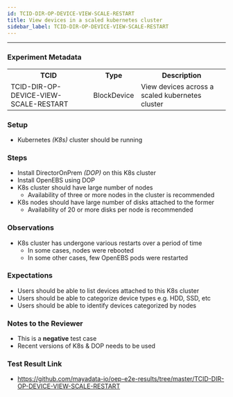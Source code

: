 ```yaml
---
id: TCID-DIR-OP-DEVICE-VIEW-SCALE-RESTART
title: View devices in a scaled kubernetes cluster
sidebar_label: TCID-DIR-OP-DEVICE-VIEW-SCALE-RESTART
---
```

------

### Experiment Metadata

<table>
  <tr>
    <th> TCID </th>
    <th> Type </th>
    <th> Description </th>
  </tr>
  <tr>
    <td> TCID-DIR-OP-DEVICE-VIEW-SCALE-RESTART </td>
    <td> BlockDevice </td>
    <td> View devices across a scaled kubernetes cluster </td>
  </tr>
</table>

### Setup
- Kubernetes _(K8s)_ cluster should be running

### Steps
- Install DirectorOnPrem _(DOP)_ on this K8s cluster
- Install OpenEBS using DOP
- K8s cluster should have large number of nodes
  - Availability of three or more nodes in the cluster is recommended
- K8s nodes should have large number of disks attached to the former
  - Availability of 20 or more disks per node is recommended

### Observations
- K8s cluster has undergone various restarts over a period of time
  - In some cases, nodes were rebooted
  - In some other cases, few OpenEBS pods were restarted

### Expectations
- Users should be able to list devices attached to this K8s cluster
- Users should be able to categorize device types e.g. HDD, SSD, etc
- Users should be able to identify devices categorized by nodes

### Notes to the Reviewer
- This is a **negative** test case
- Recent versions of K8s & DOP needs to be used

### Test Result Link

- https://github.com/mayadata-io/oep-e2e-results/tree/master/TCID-DIR-OP-DEVICE-VIEW-SCALE-RESTART
